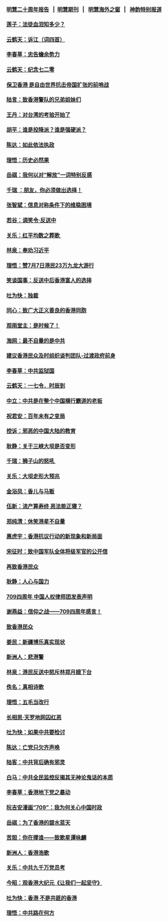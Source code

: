 #### [明慧二十周年报告](https://github.com/gfw-breaker/mh-reports/blob/master/README.md?t=07200840) &nbsp;&nbsp;|&nbsp;&nbsp;[明慧期刊](https://github.com/gfw-breaker/mh-qikan) &nbsp;&nbsp;|&nbsp;&nbsp; [明慧海外之窗](https://github.com/gfw-breaker/mh-news/blob/master/README.md?t=07200840) &nbsp;&nbsp;|&nbsp;&nbsp; [神韵特别报道](https://github.com/gfw-breaker/mh-news/blob/master/shenyun.md?t=07200840) 

#### [莲子：法徒血泪知多少？](../pages/nsc993/n11397534.md?t=07200840) 

#### [云鹤天：诉江（词四首）](../pages/nsc993/n11397502.md?t=07200840) 

#### [李春草：忠告蟾余势力](../pages/nsc993/n11396852.md?t=07200840) 

#### [云鹤天：纪念七二零](../pages/nsc993/n11396646.md?t=07200840) 

#### [保卫香港 是自由世界抗击帝国扩张的前哨战](../pages/nsc993/n11393186.md?t=07200840) 

#### [陆言：致香港警队的兄弟姐妹们](../pages/nsc993/n11392281.md?t=07200840) 

#### [王丹：对台湾的考验开始了](../pages/nsc993/n11391258.md?t=07200840) 

#### [胡平：谁是投降派？谁是强硬派？](../pages/nsc993/n11391224.md?t=07200840) 

#### [陈达：如此依法执政](../pages/nsc993/n11388999.md?t=07200840) 

#### [理悟：历史必然果](../pages/nsc993/n11388741.md?t=07200840) 

#### [岳祺：我何以对“解放”一词特别反感](../pages/nsc993/n11385696.md?t=07200840) 

#### [千瑞 ：朋友，你必须做出选择！](../pages/nsc993/n11384949.md?t=07200840) 

#### [张智斌：信息对称条件下的维稳困境](../pages/nsc993/n11384812.md?t=07200840) 

#### [若谷：调笑令‧反送中](../pages/nsc993/n11383745.md?t=07200840) 

#### [关乐：红平均数之葬歌 ](../pages/nsc993/n11383498.md?t=07200840) 

#### [林泉：奉劝习近平](../pages/nsc993/n11383487.md?t=07200840) 

#### [理悟：赞7月7日港民23万九龙大游行](../pages/nsc993/n11383473.md?t=07200840) 

#### [笑谈国事：反送中后香港富人的选择](../pages/nsc993/n11382020.md?t=07200840) 

#### [吐为快：独裁](../pages/nsc993/n11382755.md?t=07200840) 

#### [同心：致广大正义善良的香港同胞](../pages/nsc993/n11382745.md?t=07200840) 

#### [观雨堂主：是时候了！](../pages/nsc993/n11382737.md?t=07200840) 

#### [海网：最不自量的是中共](../pages/nsc993/n11380440.md?t=07200840) 

#### [建议香港民众及时组织谈判团队-过渡政府前身](../pages/nsc993/n11379909.md?t=07200840) 

#### [李春草：中共监狱国](../pages/nsc993/n11378989.md?t=07200840) 

#### [云鹤天：一七令．时辰到](../pages/nsc993/n11379260.md?t=07200840) 

#### [中立：中共是在整个中国横行霸道的老板](../pages/nsc993/n11378382.md?t=07200840) 

#### [祝君安：百年未有之变局](../pages/nsc993/n11378376.md?t=07200840) 

#### [控诉：邪恶的中国大陆的教育](../pages/nsc993/n11378344.md?t=07200840) 

#### [耿静：关于三峡大坝是否变形](../pages/nsc993/n11375879.md?t=07200840) 

#### [千瑞：狮子山的怒吼 ](../pages/nsc993/n11375644.md?t=07200840) 

#### [关乐：大坝走形大预兆](../pages/nsc993/n11375629.md?t=07200840) 

#### [金浴凤：香儿与马贩](../pages/nsc993/n11375580.md?t=07200840) 

#### [伍新：流产算寿终  恶法能正寝？](../pages/nsc993/n11375581.md?t=07200840) 

#### [郑纯清：休笑港星不自量](../pages/nsc993/n11375555.md?t=07200840) 

#### [惠虎宇：香港抗议行动的新现象和新局面](../pages/nsc993/n11375501.md?t=07200840) 

#### [宋征时：致中国军队全体将级军官的公开信](../pages/nsc993/n11373354.md?t=07200840) 

#### [再致香港民众](../pages/nsc993/n11373870.md?t=07200840) 

#### [耿静：人心与国力](../pages/nsc993/n11373759.md?t=07200840) 

#### [709四周年 中国人权律师团发表声明](../pages/nsc993/n11373565.md?t=07200840) 

#### [谢燕益：信仰之战——709四周年感言！](../pages/nsc993/n11373388.md?t=07200840) 

#### [致香港民众](../pages/nsc993/n11373286.md?t=07200840) 

#### [姜民：新疆博乐真实现状](../pages/nsc993/n11371223.md?t=07200840) 

#### [新洲人：悲港警](../pages/nsc993/n11371174.md?t=07200840) 

#### [林泉：港民反送中怒斥林郑月娥下台](../pages/nsc993/n11370676.md?t=07200840) 

#### [佚名：真相诗歌](../pages/nsc993/n11370666.md?t=07200840) 

#### [理悟：五毛当改行](../pages/nsc993/n11369314.md?t=07200840) 

#### [长相思‧天罗地网囚红恶](../pages/nsc993/n11368444.md?t=07200840) 

#### [吐为快：如果中共要检讨](../pages/nsc993/n11368441.md?t=07200840) 

#### [陈达：亡党只欠齐声唤](../pages/nsc993/n11367838.md?t=07200840) 

#### [陆客：中共背后确有邪灵](../pages/nsc993/n11365263.md?t=07200840) 

#### [白马：中共全民监控反揭其无神论鬼话的本质](../pages/nsc993/n11365236.md?t=07200840) 

#### [李春草：香港地下党之暴动](../pages/nsc993/n11365210.md?t=07200840) 

#### [阮吉安漫画“709”：我为何关心中国时政](../pages/nsc993/n11362127.md?t=07200840) 

#### [岳祺：为了香港的碧水蓝天](../pages/nsc993/n11362627.md?t=07200840) 

#### [苦胆：你在撑谁——致歌星谭咏麟](../pages/nsc993/n11361348.md?t=07200840) 

#### [新洲人：香港浩歌](../pages/nsc993/n11361334.md?t=07200840) 

#### [关乐：中共九千万党员考](../pages/nsc993/n11361304.md?t=07200840) 

#### [今昭：观香港大纪元《让我们一起坚守》](../pages/nsc993/n11361244.md?t=07200840) 

#### [吐为快：香港  不是共匪的香港](../pages/nsc993/n11360918.md?t=07200840) 

#### [理悟：中共路在何方](../pages/nsc993/n11360509.md?t=07200840) 

